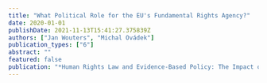 ```yaml
---
title: "What Political Role for the EU's Fundamental Rights Agency?"
date: 2020-01-01
publishDate: 2021-11-13T15:41:27.375839Z
authors: ["Jan Wouters", "Michal Ovádek"]
publication_types: ["6"]
abstract: ""
featured: false
publication: "*Human Rights Law and Evidence-Based Policy: The Impact of the EU’s Fundamental Rights Agency*"
---
```


